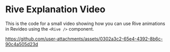 # Rive Explanation Video

This is the code for a small video showing how you can use Rive animations in Revideo using the `<Rive />` component.


https://github.com/user-attachments/assets/0302a3c2-65e4-4392-8b6c-90c4a505d23d
